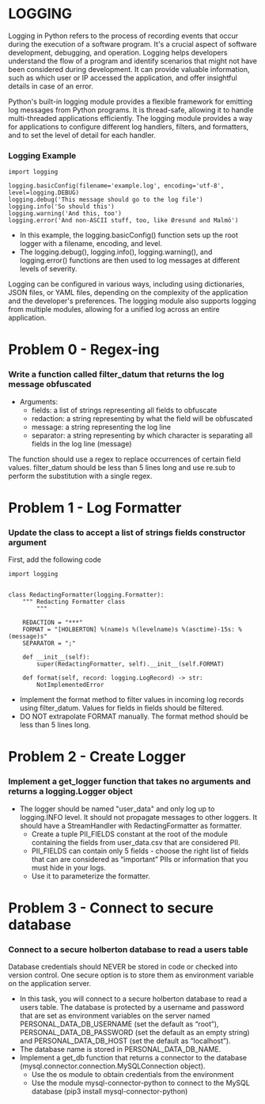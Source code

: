 # LOGGING
Logging in Python refers to the process of recording events that occur during the execution of a software program. It's a crucial aspect of software development, debugging, and operation. Logging helps developers understand the flow of a program and identify scenarios that might not have been considered during development. It can provide valuable information, such as which user or IP accessed the application, and offer insightful details in case of an error.

Python's built-in logging module provides a flexible framework for emitting log messages from Python programs. It is thread-safe, allowing it to handle multi-threaded applications efficiently. The logging module provides a way for applications to configure different log handlers, filters, and formatters, and to set the level of detail for each handler.

### Logging Example
```
import logging

logging.basicConfig(filename='example.log', encoding='utf-8', level=logging.DEBUG)
logging.debug('This message should go to the log file')
logging.info('So should this')
logging.warning('And this, too')
logging.error('And non-ASCII stuff, too, like Øresund and Malmö')

```
* In this example, the logging.basicConfig() function sets up the root logger with a filename, encoding, and level. 
* The logging.debug(), logging.info(), logging.warning(), and logging.error() functions are then used to log messages at different levels of severity.

Logging can be configured in various ways, including using dictionaries, JSON files, or YAML files, depending on the complexity of the application and the developer's preferences. The logging module also supports logging from multiple modules, allowing for a unified log across an entire application.

# Problem 0 - Regex-ing
### Write a function called filter_datum that returns the log message obfuscated
* Arguments:
    - fields: a list of strings representing all fields to obfuscate
    - redaction: a string representing by what the field will be obfuscated
    - message: a string representing the log line
    - separator: a string representing by which character is separating all fields in the log line (message)

The function should use a regex to replace occurrences of certain field values.
filter_datum should be less than 5 lines long and use re.sub to perform the substitution with a single regex.

# Problem 1 - Log Formatter
### Update the class to accept a list of strings fields constructor argument
First, add the following code
```
import logging


class RedactingFormatter(logging.Formatter):
    """ Redacting Formatter class
        """

    REDACTION = "***"
    FORMAT = "[HOLBERTON] %(name)s %(levelname)s %(asctime)-15s: %(message)s"
    SEPARATOR = ";"

    def __init__(self):
        super(RedactingFormatter, self).__init__(self.FORMAT)

    def format(self, record: logging.LogRecord) -> str:
        NotImplementedError
```
* Implement the format method to filter values in incoming log records using filter_datum. Values for fields in fields should be filtered.
* DO NOT extrapolate FORMAT manually. The format method should be less than 5 lines long.

# Problem 2 - Create Logger
### Implement a get_logger function that takes no arguments and returns a logging.Logger object
* The logger should be named "user_data" and only log up to logging.INFO level. It should not propagate messages to other loggers. It should have a StreamHandler with RedactingFormatter as formatter.
    - Create a tuple PII_FIELDS constant at the root of the module containing the fields from user_data.csv that are considered PII. 
    - PII_FIELDS can contain only 5 fields - choose the right list of fields that can are considered as “important” PIIs or information that you must hide in your logs.
    - Use it to parameterize the formatter.

# Problem 3 - Connect to secure database
### Connect to a secure holberton database to read a users table
Database credentials should NEVER be stored in code or checked into version control. One secure option is to store them as environment variable on the application server.
* In this task, you will connect to a secure holberton database to read a users table. The database is protected by a username and password that are set as environment variables on the server named PERSONAL_DATA_DB_USERNAME (set the default as “root”), PERSONAL_DATA_DB_PASSWORD (set the default as an empty string) and PERSONAL_DATA_DB_HOST (set the default as “localhost”).
* The database name is stored in PERSONAL_DATA_DB_NAME.
* Implement a get_db function that returns a connector to the database (mysql.connector.connection.MySQLConnection object).
    - Use the os module to obtain credentials from the environment
    - Use the module mysql-connector-python to connect to the MySQL database (pip3 install mysql-connector-python)
